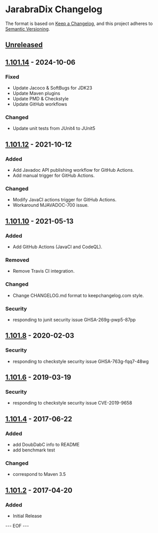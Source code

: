 JarabraDix Changelog
===================

The format is based on [Keep a Changelog](https://keepachangelog.com/en/1.0.0/),
and this project adheres to [Semantic Versioning](https://semver.org/spec/v2.0.0.html).


## [Unreleased]


## [1.101.14] - 2024-10-06

### Fixed
- Update Jacoco & SoftBugs for JDK23
- Update Maven plugins
- Update PMD & Checkstyle
- Update GitHub workflows

### Changed
- Update unit tests from JUnit4 to JUnit5


## [1.101.12] - 2021-10-12

### Added
- Add Javadoc API publishing workflow for GitHub Actions.
- Add manual trigger for GitHub Actions.

### Changed
- Modify JavaCI actions trigger for GitHub Actions.
- Workaround MJAVADOC-700 issue.


## [1.101.10] - 2021-05-13

### Added
- Add GitHub Actions (JavaCI and CodeQL).

### Removed
- Remove Travis CI integration.

### Changed
- Change CHANGELOG.md format to keepchangelog.com style.

### Security
- responding to junit security issue GHSA-269g-pwp5-87pp


## [1.101.8] - 2020-02-03

### Security
- responding to checkstyle security issue GHSA-763g-fqq7-48wg


## [1.101.6] - 2019-03-19

### Security
- responding to checkstyle security issue CVE-2019-9658


## [1.101.4] - 2017-06-22

### Added
- add DoubDabC info to README
- add benchmark test

### Changed
- correspond to Maven 3.5


## [1.101.2] - 2017-04-20

### Added
- Initial Release


[Unreleased]: https://github.com/olyutorskii/JarabraDix/compare/v1.101.14...HEAD
[1.101.14]: https://github.com/olyutorskii/JarabraDix/compare/v1.101.12...v1.101.14
[1.101.12]: https://github.com/olyutorskii/JarabraDix/compare/v1.101.10...v1.101.12
[1.101.10]: https://github.com/olyutorskii/JarabraDix/compare/v1.101.8...v1.101.10
[1.101.8]: https://github.com/olyutorskii/JarabraDix/compare/v1.101.6...v1.101.8
[1.101.6]: https://github.com/olyutorskii/JarabraDix/compare/v1.101.4...v1.101.6
[1.101.4]: https://github.com/olyutorskii/JarabraDix/compare/v1.101.2...v1.101.4
[1.101.2]: https://github.com/olyutorskii/JarabraDix/releases/tag/v1.101.2


--- EOF ---
